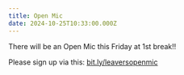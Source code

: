 ```yaml
---
title: Open Mic
date: 2024-10-25T10:33:00.000Z
---
```

There will be an Open Mic this Friday at 1st break!!  

Please sign up via this: [bit.ly/leaversopenmic](https://docs.google.com/forms/d/e/1FAIpQLSedwPxmGJBAEclWun2Axx2g5nRr9Y6w7kr-sh68_y5C5IfKjQ/viewform)
